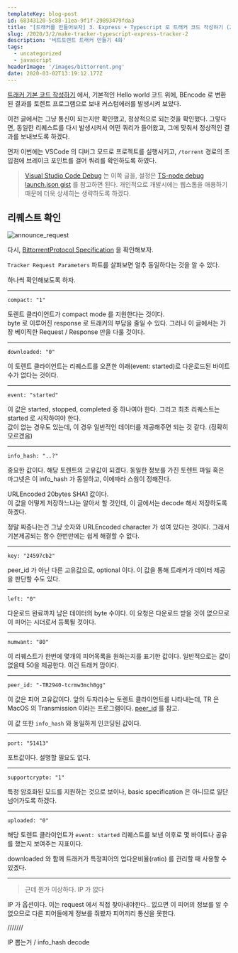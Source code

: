 ```yaml
---
templateKey: blog-post
id: 68343120-5c88-11ea-9f1f-29893479fda3
title: "[트래커를 만들어보자] 3. Express + Typescript 로 트래커 코드 작성하기 (2)"
slug: /2020/3/2/make-tracker-typescript-express-tracker-2
description: '비트토렌트 트래커 만들기 4화'
tags:
  - uncategorized
  - javascript
headerImage: '/images/bittorrent.png'
date: 2020-03-02T13:19:12.177Z
---
```


[트래커 기본 코드 작성하기](/2020/2/15/make-tracker-typescript-express-tracker) 에서, 기본적인 Hello world 코드 위에, BEncode 로 변환된 결과를 토렌트 프로그램으로 보내 커스텀에러를 발생시켜 보았다.

이전 글에서는 그냥 통신이 되는지만 확인했고, 정상적으로 되는것을 확인했다. 그렇다면, 동일한 리퀘스트를 다시 발생시켜서 어떤 쿼리가 들어왔고, 그에 맞춰서 정상적인 결과를 보내보도록 하겠다.

먼저 이번에는 VSCode 의 디버그 모드로 프로젝트를 실행시키고, `/torrent` 경로의 초입점에 브레이크 포인트를 걸어 쿼리를 확인하도록 하였다.

> [Visual Studio Code Debug](https://code.visualstudio.com/docs/editor/debugging) 는 이쪽 글을,
> 설정은 [TS-node debug launch.json gist](https://gist.github.com/cecilemuller/2963155d0f249c1544289b78a1cdd695) 를 참고하면 된다.
> 개인적으로 개발시에는 웹스톰을 애용하기 때문에 더욱 상세히는 생략하도록 하겠다.

## 리퀘스트 확인

![announce_request](/images/torrent_announce_request.png)

다시, [BittorrentProtocol Specification](https://wiki.theory.org/index.php/BitTorrentSpecification#Tracker_HTTP.2FHTTPS_Protocol) 을 확인해보자.  

`Tracker Request Parameters` 파트를 살펴보면 얼추 동일하다는 것을 알 수 있다.

하나씩 확인해보도록 하자.

---
`compact: "1"`

토렌트 클라이언트가 compact mode 를 지원한다는 것이다.  
byte 로 이루어진 response 로 트래커의 부담을 줄일 수 있다. 그러나 이 글에서는 가장 베이직한 Request / Response 만을 다룰 것이다.

---
`downloaded: "0"`

이 토렌트 클라이언트는 리퀘스트를 오픈한 이래(event: started)로 다운로드된 바이트 수가 없다는 것이다.

---
`event: "started"`

이 값은 started, stopped, completed 중 하나여야 한다. 그리고 최초 리퀘스트는 started 로 시작하여야 한다.  
값이 없는 경우도 있는데, 이 경우 일반적인 데이터를 제공해주면 되는 것 같다. (정확히 모르겠음)

---
`info_hash: "..?"`

중요한 값이다. 해당 토렌트의 고유값이 되겠다. 동일한 정보를 가진 토렌트 파일 혹은 마그넷은 이 info_hash 가 동일하고, 이에따라 스웜이 정해진다.

URLEncoded 20bytes SHA1 값이다.  
이 값을 어떻게 저장하느냐는 알아서 할 것인데, 이 글에서는 decode 해서 저장하도록 하겠다.

정말 짜증나는건 그냥 숫자와 URLEncoded character 가 섞여 있다는 것이다. 그래서 기본제공되는 함수 한번만에는 쉽게 해결할 수 없다.

---
`key: "24597cb2"`

peer_id 가 아닌 다른 고유값으로, optional 이다. 이 값을 통해 트래커가 데이터 제공을 판단할 수도 있다.

---
`left: "0"`

다운로드 완료까지 남은 데이터의 byte 수이다. 이 요청은 다운로드 받을 것이 없으므로 이 피어는 시더로서 등록될 것이다.

---
`numwant: "80"`

이 리퀘스트가 한번에 몇개의 피어목록을 원하는지를 표기한 값이다. 일반적으로는 값이 없을때 50을 제공한다. 이건 트래커 맘이다.

---
`peer_id: "-TR2940-tcrmw3mch8gg"`

이 값은 피어 고유값이다. 앞의 두자리수는 토렌트 클라이언트를 나타내는데, TR 은 MacOS 의 Transmission 이라는 프로그램이다. [peer_id](https://wiki.theory.org/index.php/BitTorrentSpecification#peer_id) 를 참고.

이 값 또한 `info_hash` 와 동일하게 인코딩된 값이다.  

---
`port: "51413"`

포트값이다. 설명할 필요도 없다.

---
`supportcrypto: "1"`

특정 암호화된 모드를 지원하는 것으로 보이나, basic specification 은 아니므로 일단 넘어가도록 하겠다.

---
`uploaded: "0"`

해당 토렌트 클라이언트가 `event: started` 리퀘스트를 보낸 이후로 몇 바이트나 공유를 했는지 보여주는 지표이다.

downloaded 와 함께 트래커가 특정피어의 업다운비율(ratio) 를 관리할 때 사용할 수 있겠다.

---

> 근데 뭔가 이상하다. IP 가 없다

IP 가 옵션이다. 이는 request 에서 직접 찾아내야한다.. 없으면 이 피어의 정보를 알 수 없으므로 다른 피어들에게 정보를 줘봤자 피어끼리 통신을 못한다.



///////

IP 뽑는거 / info_hash decode
